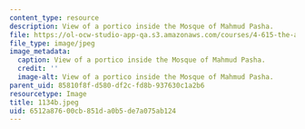 ```yaml
---
content_type: resource
description: View of a portico inside the Mosque of Mahmud Pasha.
file: https://ol-ocw-studio-app-qa.s3.amazonaws.com/courses/4-615-the-architecture-of-cairo-spring-2002/6512a87600cb851da0b5de7a075ab124_1134b.jpeg
file_type: image/jpeg
image_metadata:
  caption: View of a portico inside the Mosque of Mahmud Pasha.
  credit: ''
  image-alt: View of a portico inside the Mosque of Mahmud Pasha.
parent_uid: 85810f8f-d580-df2c-fd8b-937630c1a2b6
resourcetype: Image
title: 1134b.jpeg
uid: 6512a876-00cb-851d-a0b5-de7a075ab124
---
```

